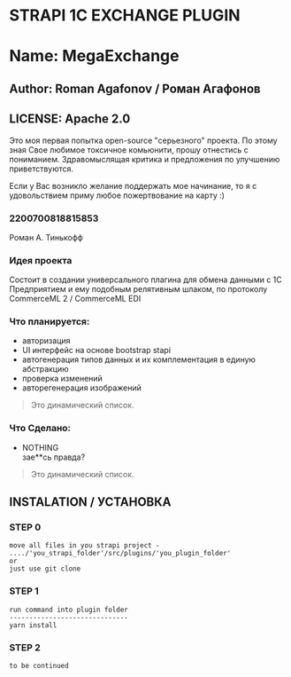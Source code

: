 #  STRAPI 1C EXCHANGE PLUGIN
#  Name: MegaExchange
## Author: Roman Agafonov / Роман Агафонов
## LICENSE: Apache 2.0

Это моя первая попытка  open-source "серьезного" проекта. По этому зная
Свое любимое токсичное комьюнити, прошу отнестись с пониманием.
Здравомыслящая критика и предложения по улучшению приветствуются.

Если у Вас возникло желание поддержать мое начинание, то я с удовольствием приму
любое пожертвование на карту :)

### 2200700818815853
Роман А. Тинькофф

### Идея проекта
Состоит в создании универсального плагина для обмена данными с 1С Предприятием и ему подобным релятивным шлаком,
по протоколу CommerceML 2 / CommerceML EDI

### Что планируется:

- авторизация
- UI интерфейс на основе bootstrap stapi
- автогенерация типов данных и их комплементация в единую абстракцию
- проверка изменений
- авторегенерация изображений

> Это динамический список.

### Что Сделано:
- NOTHING  
  зае**сь правда?
> Это динамический список.

## INSTALATION / УСТАНОВКА
### STEP 0
```
move all files in you strapi project - ..../'you_strapi_folder'/src/plugins/'you_plugin_folder' 
or
just use git clone
```
### STEP 1
```
run command into plugin folder 
------------------------------
yarn install
```
### STEP 2
```
to be continued 
```
